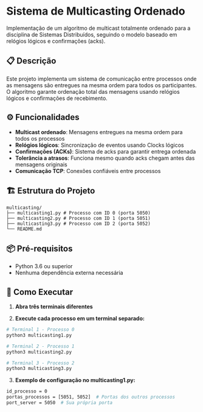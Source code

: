 # Sistema de Multicasting Ordenado

Implementação de um algoritmo de multicast totalmente ordenado para a disciplina de Sistemas Distribuídos, seguindo o modelo baseado em relógios lógicos e confirmações (acks).

## 📋 Descrição

Este projeto implementa um sistema de comunicação entre processos onde as mensagens são entregues na mesma ordem para todos os participantes. O algoritmo garante ordenação total das mensagens usando relógios lógicos e confirmações de recebimento.

## ⚙️ Funcionalidades

- **Multicast ordenado**: Mensagens entregues na mesma ordem para todos os processos
- **Relógios lógicos**: Sincronização de eventos usando Clocks lógicos
- **Confirmações (ACKs)**: Sistema de acks para garantir entrega ordenada
- **Tolerância a atrasos**: Funciona mesmo quando acks chegam antes das mensagens originais
- **Comunicação TCP**: Conexões confiáveis entre processos

## 🏗️ Estrutura do Projeto

    multicasting/
    ├── multicasting1.py # Processo com ID 0 (porta 5050)
    ├── multicasting2.py # Processo com ID 1 (porta 5051)
    ├── multicasting3.py # Processo com ID 2 (porta 5052)
    └── README.md


## 📦 Pré-requisitos

- Python 3.6 ou superior
- Nenhuma dependência externa necessária

## 🚀 Como Executar

1. **Abra três terminais diferentes**

2. **Execute cada processo em um terminal separado:**

```bash
# Terminal 1 - Processo 0
python3 multicasting1.py

# Terminal 2 - Processo 1  
python3 multicasting2.py

# Terminal 3 - Processo 2
python3 multicasting3.py
```

3. **Exemplo de configuração no multicasting1.py:**

```bash
id_processo = 0
portas_processos = [5051, 5052]  # Portas dos outros processos
port_server = 5050  # Sua própria porta
```
